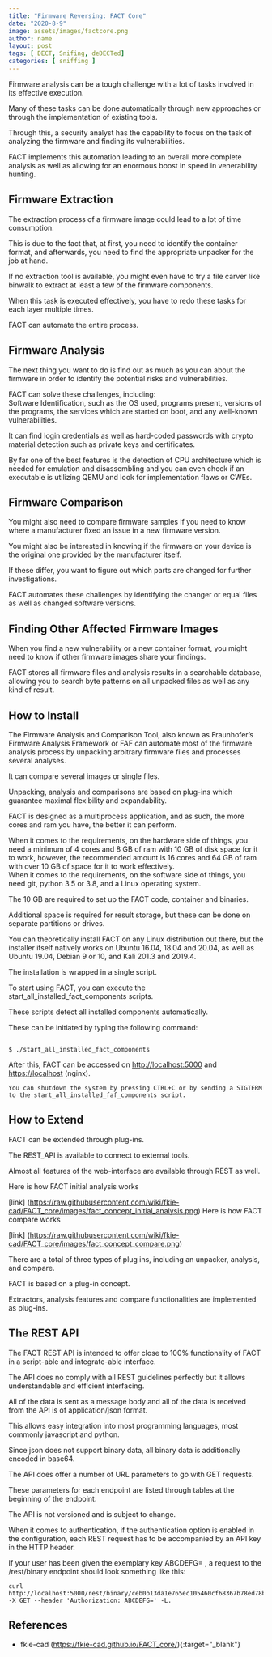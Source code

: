 ```yaml
---
title: "Firmware Reversing: FACT Core"
date: "2020-8-9"
image: assets/images/factcore.png
author: name
layout: post
tags: [ DECT, Snifing, deDECTed]
categories: [ sniffing ]
---
```


Firmware analysis can be a tough challenge with a lot of tasks involved in its effective execution.

Many of these tasks can be done automatically through new approaches or through the implementation of existing tools.

Through this, a security analyst has the capability to focus on the task of analyzing the firmware and finding its vulnerabilities.

FACT implements this automation leading to an overall more complete analysis as well as allowing for an enormous boost in speed in venerability hunting.

## Firmware Extraction

The extraction process of a firmware image could lead to a lot of time consumption.

This is due to the fact that, at first, you need to identify the container format, and afterwards, you need to find the appropriate unpacker for the job at hand.

If no extraction tool is available, you might even have to try a file carver like binwalk to extract at least a few of the firmware components.

When this task is executed effectively, you have to redo these tasks for each layer multiple times.

FACT can automate the entire process.

## Firmware Analysis

The next thing you want to do is find out as much as you can about the firmware in order to identify the potential risks and vulnerabilities.

FACT can solve these challenges, including:  
Software Identification, such as the OS used, programs present, versions of the programs, the services which are started on boot, and any well-known vulnerabilities.

It can find login credentials as well as hard-coded passwords with crypto material detection such as private keys and certificates.

By far one of the best features is the detection of CPU architecture which is needed for emulation and disassembling and you can even check if an executable is utilizing QEMU and look for implementation flaws or CWEs.

## Firmware Comparison

You might also need to compare firmware samples if you need to know where a manufacturer fixed an issue in a new firmware version.

You might also be interested in knowing if the firmware on your device is the original one provided by the manufacturer itself.

If these differ, you want to figure out which parts are changed for further investigations.

FACT automates these challenges by identifying the changer or equal files as well as changed software versions.

## Finding Other Affected Firmware Images

When you find a new vulnerability or a new container format, you might need to know if other firmware images share your findings.

FACT stores all firmware files and analysis results in a searchable database, allowing you to search byte patterns on all unpacked files as well as any kind of result.

## How to Install

The Firmware Analysis and Comparison Tool, also known as Fraunhofer’s Firmware Analysis Framework or FAF can automate most of the firmware analysis process by unpacking arbitrary firmware files and processes several analyses.

It can compare several images or single files.

Unpacking, analysis and comparisons are based on plug-ins which guarantee maximal flexibility and expandability.

FACT is designed as a multiprocess application, and as such, the more cores and ram you have, the better it can perform.

When it comes to the requirements, on the hardware side of things, you need a minimum of 4 cores and 8 GB of ram with 10 GB of disk space for it to work, however, the recommended amount is 16 cores and 64 GB of ram with over 10 GB of space for it to work effectively.  
When it comes to the requirements, on the software side of things, you need git, python 3.5 or 3.8, and a Linux operating system.

The 10 GB are required to set up the FACT code, container and binaries.

Additional space is required for result storage, but these can be done on separate partitions or drives.

You can theoretically install FACT on any Linux distribution out there, but the installer itself natively works on Ubuntu 16.04, 18.04 and 20.04, as well as Ubuntu 19.04, Debian 9 or 10, and Kali 201.3 and 2019.4.

The installation is wrapped in a single script.

To start using FACT, you can execute the start_all_installed_fact_components scripts.

These scripts detect all installed components automatically.

These can be initiated by typing the following command:
```

$ ./start_all_installed_fact_components
```

After this, FACT can be accessed on [http://localhost:5000](http://localhost:5000) and [https://localhost](https://localhost) (nginx).
```
You can shutdown the system by pressing CTRL+C or by sending a SIGTERM to the start_all_installed_faf_components script.
```
## How to Extend

FACT can be extended through plug-ins.

The REST_API is available to connect to external tools.

Almost all features of the web-interface are available through REST as well.

Here is how FACT initial analysis works

[link] (https://raw.githubusercontent.com/wiki/fkie-cad/FACT_core/images/fact_concept_initial_analysis.png)
Here is how FACT compare works

[link] (https://raw.githubusercontent.com/wiki/fkie-cad/FACT_core/images/fact_concept_compare.png)

There are a total of three types of plug ins, including an unpacker, analysis, and compare.

FACT is based on a plug-in concept.

Extractors, analysis features and compare functionalities are implemented as plug-ins.

## The REST API

The FACT REST API is intended to offer close to 100% functionality of FACT in a script-able and integrate-able interface.

The API does no comply with all REST guidelines perfectly but it allows understandable and efficient interfacing.

All of the data is sent as a message body and all of the data is received from the API is of application/json format.

This allows easy integration into most programming languages, most commonly javascript and python.

Since json does not support binary data, all binary data is additionally encoded in base64.

The API does offer a number of URL parameters to go with GET requests.

These parameters for each endpoint are listed through tables at the beginning of the endpoint.

The API is not versioned and is subject to change.

When it comes to authentication, if the authentication option is enabled in the configuration, each REST request has to be accompanied by an API key in the HTTP header.

If your user has been given the exemplary key ABCDEFG= , a request to the /rest/binary endpoint should look something like this:
```
curl http://localhost:5000/rest/binary/ceb0b13da1e765ec105460cf68367b78ed78b99fcbdd7654999a07b5b87e8f16_31 -X GET --header 'Authorization: ABCDEFG=' -L.
```

## References

- fkie-cad (https://fkie-cad.github.io/FACT_core/){:target="_blank"}